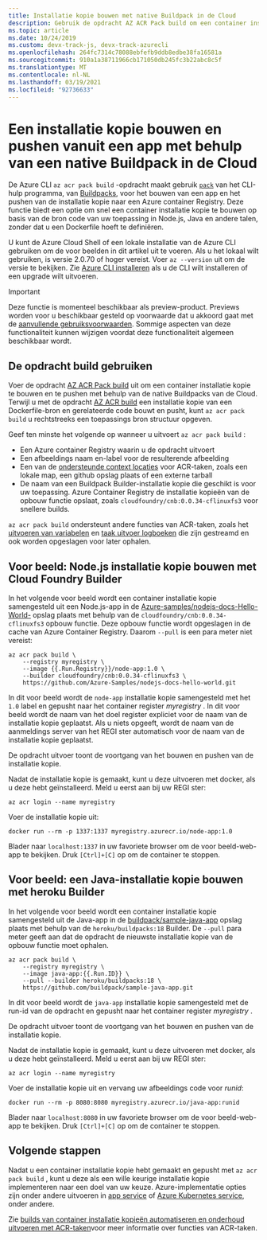 ```yaml
---
title: Installatie kopie bouwen met native Buildpack in de Cloud
description: Gebruik de opdracht AZ ACR Pack build om een container installatie kopie te bouwen vanuit een app en naar Azure Container Registry te pushen, zonder een Dockerfile te gebruiken.
ms.topic: article
ms.date: 10/24/2019
ms.custom: devx-track-js, devx-track-azurecli
ms.openlocfilehash: 264fc7314c78088ebfefb9ddb8edbe38fa16581a
ms.sourcegitcommit: 910a1a38711966cb171050db245fc3b22abc8c5f
ms.translationtype: MT
ms.contentlocale: nl-NL
ms.lasthandoff: 03/19/2021
ms.locfileid: "92736633"
---
```

# <a name="build-and-push-an-image-from-an-app-using-a-cloud-native-buildpack"></a>Een installatie kopie bouwen en pushen vanuit een app met behulp van een native Buildpack in de Cloud

De Azure CLI `az acr pack build` -opdracht maakt gebruik [`pack`](https://github.com/buildpack/pack) van het CLI-hulp programma, van [Buildpacks](https://buildpacks.io/), voor het bouwen van een app en het pushen van de installatie kopie naar een Azure container Registry. Deze functie biedt een optie om snel een container installatie kopie te bouwen op basis van de bron code van uw toepassing in Node.js, Java en andere talen, zonder dat u een Dockerfile hoeft te definiëren.

U kunt de Azure Cloud Shell of een lokale installatie van de Azure CLI gebruiken om de voor beelden in dit artikel uit te voeren. Als u het lokaal wilt gebruiken, is versie 2.0.70 of hoger vereist. Voer `az --version` uit om de versie te bekijken. Zie [Azure CLI installeren][azure-cli-install] als u de CLI wilt installeren of een upgrade wilt uitvoeren.

> [!IMPORTANT]
> Deze functie is momenteel beschikbaar als preview-product. Previews worden voor u beschikbaar gesteld op voorwaarde dat u akkoord gaat met de [aanvullende gebruiksvoorwaarden][terms-of-use]. Sommige aspecten van deze functionaliteit kunnen wijzigen voordat deze functionaliteit algemeen beschikbaar wordt.

## <a name="use-the-build-command"></a>De opdracht build gebruiken

Voer de opdracht [AZ ACR Pack build][az-acr-pack-build] uit om een container installatie kopie te bouwen en te pushen met behulp van de native Buildpacks van de Cloud. Terwijl u met de opdracht [AZ ACR build][az-acr-build] een installatie kopie van een Dockerfile-bron en gerelateerde code bouwt en pusht, kunt `az acr pack build` u rechtstreeks een toepassings bron structuur opgeven.

Geef ten minste het volgende op wanneer u uitvoert `az acr pack build` :

* Een Azure container Registry waarin u de opdracht uitvoert
* Een afbeeldings naam en-label voor de resulterende afbeelding
* Een van de [ondersteunde context locaties](container-registry-tasks-overview.md#context-locations) voor ACR-taken, zoals een lokale map, een github opslag plaats of een externe tarball
* De naam van een Buildpack Builder-installatie kopie die geschikt is voor uw toepassing. Azure Container Registry de installatie kopieën van de opbouw functie opslaat, zoals `cloudfoundry/cnb:0.0.34-cflinuxfs3` voor snellere builds.  

`az acr pack build` ondersteunt andere functies van ACR-taken, zoals het [uitvoeren van variabelen](container-registry-tasks-reference-yaml.md#run-variables) en [taak uitvoer logboeken](container-registry-tasks-logs.md) die zijn gestreamd en ook worden opgeslagen voor later ophalen.

## <a name="example-build-nodejs-image-with-cloud-foundry-builder"></a>Voor beeld: Node.js installatie kopie bouwen met Cloud Foundry Builder

In het volgende voor beeld wordt een container installatie kopie samengesteld uit een Node.js-app in de [Azure-samples/nodejs-docs-Hello-World-](https://github.com/Azure-Samples/nodejs-docs-hello-world) opslag plaats met behulp van de `cloudfoundry/cnb:0.0.34-cflinuxfs3` opbouw functie. Deze opbouw functie wordt opgeslagen in de cache van Azure Container Registry. Daarom `--pull` is een para meter niet vereist:

```azurecli
az acr pack build \
    --registry myregistry \
    --image {{.Run.Registry}}/node-app:1.0 \
    --builder cloudfoundry/cnb:0.0.34-cflinuxfs3 \
    https://github.com/Azure-Samples/nodejs-docs-hello-world.git
```

In dit voor beeld wordt de `node-app` installatie kopie samengesteld met het `1.0` label en gepusht naar het container register *myregistry* . In dit voor beeld wordt de naam van het doel register expliciet voor de naam van de installatie kopie geplaatst. Als u niets opgeeft, wordt de naam van de aanmeldings server van het REGI ster automatisch voor de naam van de installatie kopie geplaatst.

De opdracht uitvoer toont de voortgang van het bouwen en pushen van de installatie kopie. 

Nadat de installatie kopie is gemaakt, kunt u deze uitvoeren met docker, als u deze hebt geïnstalleerd. Meld u eerst aan bij uw REGI ster:

```azurecli
az acr login --name myregistry
```

Voer de installatie kopie uit:

```console
docker run --rm -p 1337:1337 myregistry.azurecr.io/node-app:1.0
```

Blader naar `localhost:1337` in uw favoriete browser om de voor beeld-web-app te bekijken. Druk `[Ctrl]+[C]` op om de container te stoppen.

## <a name="example-build-java-image-with-heroku-builder"></a>Voor beeld: een Java-installatie kopie bouwen met heroku Builder

In het volgende voor beeld wordt een container installatie kopie samengesteld uit de Java-app in de [buildpack/sample-java-app](https://github.com/buildpack/sample-java-app) opslag plaats met behulp van de `heroku/buildpacks:18` Builder. De `--pull` para meter geeft aan dat de opdracht de nieuwste installatie kopie van de opbouw functie moet ophalen. 

```azurecli
az acr pack build \
    --registry myregistry \
    --image java-app:{{.Run.ID}} \
    --pull --builder heroku/buildpacks:18 \
    https://github.com/buildpack/sample-java-app.git
```

In dit voor beeld wordt de `java-app` installatie kopie samengesteld met de run-id van de opdracht en gepusht naar het container register *myregistry* .

De opdracht uitvoer toont de voortgang van het bouwen en pushen van de installatie kopie. 

Nadat de installatie kopie is gemaakt, kunt u deze uitvoeren met docker, als u deze hebt geïnstalleerd. Meld u eerst aan bij uw REGI ster:

```azurecli
az acr login --name myregistry
```

Voer de installatie kopie uit en vervang uw afbeeldings code voor *runid*:

```console
docker run --rm -p 8080:8080 myregistry.azurecr.io/java-app:runid
```

Blader naar `localhost:8080` in uw favoriete browser om de voor beeld-web-app te bekijken. Druk `[Ctrl]+[C]` op om de container te stoppen.


## <a name="next-steps"></a>Volgende stappen

Nadat u een container installatie kopie hebt gemaakt en gepusht met `az acr pack build` , kunt u deze als een wille keurige installatie kopie implementeren naar een doel van uw keuze. Azure-implementatie opties zijn onder andere uitvoeren in [app service](../app-service/tutorial-custom-container.md) of [Azure Kubernetes service](../aks/tutorial-kubernetes-deploy-cluster.md), onder andere.

Zie [builds van container installatie kopieën automatiseren en onderhoud uitvoeren met ACR-taken](container-registry-tasks-overview.md)voor meer informatie over functies van ACR-taken.


<!-- LINKS - External -->
[terms-of-use]: https://azure.microsoft.com/support/legal/preview-supplemental-terms/

<!-- LINKS - Internal -->
[azure-cli-install]: /cli/azure/install-azure-cli
[az-acr-build]: /cli/azure/acr/task
[az-acr-pack-build]: /cli/azure/acr/pack#az-acr-pack-build
